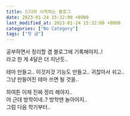 ```yaml
---
title: 드디어 시작하는 블로그
date: 2023-01-24 15:32:00 +0900
last_modified_at: 2023-01-24 15:32:00 +0900
categories: ["No Category"]
tags: ["첫 글"]
---
```


공부하면서 정리할 겸 블로그에 기록해야지..!  
라고 한 게 4달은 더 지난듯..

테마 만들고.. 이것저것 기능도 만들고.. 귀찮아서 쉬고..  
그냥 만들어진 테마 쓰면 될 것을..

하여튼 이제 진짜 정리 해야지..  
어 근데 방학이네..? 방학땐 놀아야지..  
그럼 다음 학기부터..

